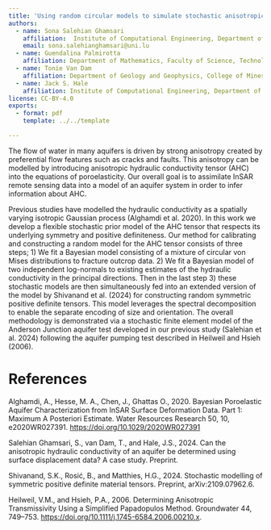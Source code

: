 ```yaml
---
title: 'Using random circular models to simulate stochastic anisotropic flow in aquifer systems with FEniCSx'
authors:
  - name: Sona Salehian Ghamsari
    affiliation:  Institute of Computational Engineering, Department of Engineering, Faculty of Science, Technology, and Medicine, University of Luxembourg
    email: sona.salehianghamsari@uni.lu
  - name: Guendalina Palmirotta
    affiliation: Department of Mathematics, Faculty of Science, Technology, and Medicine, University of Luxembourg
  - name: Tonie Van Dam
    affiliation: Department of Geology and Geophysics, College of Mines and Earth Sciences, University of Utah
  - name: Jack S. Hale
    affiliation: Institute of Computational Engineering, Department of Engineering, Faculty of Science, Technology, and Medicine, University of Luxembourg
license: CC-BY-4.0
exports:
  - format: pdf
    template: ../../template

---
```


The flow of water in many aquifers is driven by strong anisotropy created by preferential flow features such as cracks and faults. This anisotropy can be modelled by introducing anisotropic hydraulic conductivity tensor (AHC) into the equations of poroelasticity. Our overall goal is to assimilate InSAR remote sensing data into a model of an aquifer system in order to infer information about AHC.

Previous studies have modelled the hydraulic conductivity as a spatially varying isotropic Gaussian process (Alghamdi et al. 2020). In this work we develop a flexible stochastic prior model of the AHC tensor that respects its underlying symmetry and positive definiteness. Our method for calibrating and constructing a random model for the AHC tensor consists of three steps; 1) We fit a Bayesian model consisting of a mixture of circular von Mises distributions to fracture outcrop data. 2) We fit a Bayesian model of two independent log-normals to existing estimates of the hydraulic conductivity in the principal directions. Then in the last step 3) these stochastic models are then simultaneously fed into an extended version of the model by Shivanand et al. (2024) for constructing random symmetric positive definite tensors. This model leverages the spectral decomposition to enable the separate encoding of size and orientation. The overall methodology is demonstrated via a stochastic finite element model of the Anderson Junction aquifer test developed in our previous study (Salehian et al. 2024) following the aquifer pumping test described in Heilweil and Hsieh (2006).


# References
Alghamdi, A., Hesse, M. A., Chen, J., Ghattas O., 2020. Bayesian Poroelastic Aquifer Characterization from InSAR Surface Deformation Data. Part 1: Maximum A Posteriori Estimate. Water Resources Research 50, 10, e2020WR027391. https://doi.org/10.1029/2020WR027391



Salehian Ghamsari, S., van Dam, T., and Hale, J.S., 2024. Can the anisotropic hydraulic conductivity of an aquifer be determined using surface displacement data? A case study. Preprint.



Shivanand, S.K., Rosić, B., and Matthies, H.G., 2024. Stochastic modelling of symmetric positive definite material tensors. Preprint, arXiv:2109.07962.6.



Heilweil, V.M., and Hsieh, P.A., 2006. Determining Anisotropic Transmissivity Using a Simplified Papadopulos Method. Groundwater 44, 749–753. https://doi.org/10.1111/j.1745-6584.2006.00210.x.
